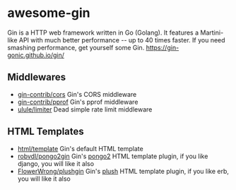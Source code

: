 # awesome-gin

Gin is a HTTP web framework written in Go (Golang). It features a Martini-like API with much better performance -- up to 40 times faster. If you need smashing performance, get yourself some Gin. https://gin-gonic.github.io/gin/

## Middlewares

* [gin-contrib/cors](https://github.com/gin-contrib/cors) Gin's CORS middleware
* [gin-contrib/pprof](https://github.com/gin-contrib/pprof) Gin's pprof middleware
* [ulule/limiter](https://github.com/ulule/limiter/tree/master/examples/gin) Dead simple rate limit middleware

## HTML Templates

* [html/template](https://golang.org/pkg/html/template/) Gin's default HTML template
* [robvdl/pongo2gin](https://github.com/robvdl/pongo2gin) Gin's [pongo2](https://github.com/flosch/pongo2) HTML template plugin, if you like django, you will like it also
* [FlowerWrong/plushgin](https://github.com/FlowerWrong/plushgin) Gin's [plush](https://github.com/gobuffalo/plush) HTML template plugin, if you like erb, you will like it also
